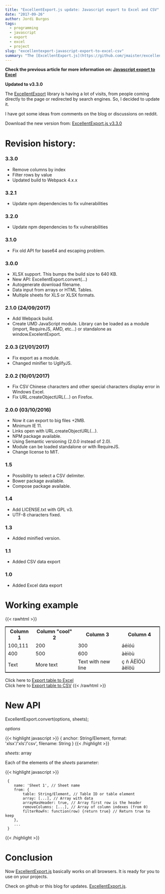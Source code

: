 ```yaml
---
title: "ExcellentExport.js update: Javascript export to Excel and CSV"
date: "2017-09-26"
author: Jordi Burgos
tags:
  - programming 
  - javascript
  - export
  - excel
  - project
slug: "excellentexport-javascript-export-to-excel-csv"
summary: "The [ExcellentExport.js](https://github.com/jmaister/excellentexport) library is having a lot of visits, from people coming directly to the page orredirected by search engines. So, I decided to update it."
---
```


**Check the previous article for more information on: [Javascript export to Excel]({filename}/javascript-export-to-excel.md)**

**Updated to v3.3.0**

The [ExcellentExport](https://github.com/jmaister/excellentexport) library is having a lot of visits, from people coming directly to the page or
redirected by search engines. So, I decided to update it.

I have got some ideas from comments on the blog or discussions on reddit.

Download the new version from: [ExcellentExport.js v3.3.0](https://github.com/jmaister/excellentexport/releases/tag/3.3.0)

# Revision history:

### 3.3.0

* Remove columns by index
* Filter rows by value
* Updated build to Webpack 4.x.x

### 3.2.1

* Update npm dependencies to fix vulnerabilities

### 3.2.0

* Update npm dependencies to fix vulnerabilities

### 3.1.0

* Fix old API for base64 and escaping problem.

### 3.0.0

* XLSX support. This bumps the build size to 640 KB.
* New API: ExcellentExport.convert(...)
* Autogenerate download filename.
* Data input from arrays or HTML Tables.
* Multiple sheets for XLS or XLSX formats.

### 2.1.0 (24/09/2017)

* Add Webpack build.
* Create UMD JavaScript module. Library can be loaded as a module (import, RequireJS, AMD, etc...) or standalone as window.ExcelentExport.

### 2.0.3 (21/01/2017)

* Fix export as a module.
* Changed minifier to UglifyJS.

### 2.0.2 (10/01/2017)

* Fix CSV Chinese characters and other special characters display error in Windows Excel.
* Fix URL.createObjectURL(...) on Firefox.


### 2.0.0 (03/10/2016)

* Now it can export to big files +2MB.
* Minimum IE 11.
* Links open with URL.createObjectURL(...).
* NPM package available.
* Using Semantic versioning (2.0.0 instead of 2.0).
* Module can be loaded standalone or with RequireJS.
* Change license to MIT.

### 1.5

* Possibility to select a CSV delimiter.
* Bower package available.
* Compose package available.

### 1.4

* Add LICENSE.txt with GPL v3.
* UTF-8 characters fixed.

### 1.3

* Added minified version.

### 1.1

* Added CSV data export

### 1.0

* Added Excel data export

# Working example

{{< rawhtml >}}    
<table class="table table-bordered" id="datatable" style="border: 1px solid black">
            <tr>
                <th>Column 1</th>
                <th>Column "cool" 2</th>
                <th>Column 3</th>
                <th>Column 4</th>
            </tr>
            <tr>
                <td>100,111</td>
                <td>200</td>
                <td>300</td>
                <td>áéíóú</td>
            </tr>
            <tr>
                <td>400</td>
                <td>500</td>
                <td>600</td>
                <td>àèìòù</td>
            </tr>
            <tr>
                <td>Text</td>
                <td>More text</td>
                <td>Text with
                new line</td>
                <td>ç ñ ÄËÏÖÜ äëïöü</td>
            </tr>
</table>

<script src="/js/excellentexport.js"></script>

Click here to <a download="somedata.xls" href="#" onclick="return ExcellentExport.excel(this, 'datatable', 'Sheet Name Here');">Export table to Excel</a>
<br/>
Click here to <a download="somedata.csv" href="#" onclick="return ExcellentExport.csv(this, 'datatable');">Export table to CSV</a>
{{< /rawhtml >}}

# New API

ExcellentExport.convert(options, sheets);

_options_

{{< highlight javascript >}}
     {
        anchor: String/Element,
        format: 'xlsx'/'xls'/'csv',
        filename: String
     }
{{< /highlight >}}

_sheets_: array

Each of the elements of the _sheets_ parameter:

{{< highlight javascript >}}

     {
        name: 'Sheet 1', // Sheet name
        from: {
            table: String/Element, // Table ID or table element
            array: [...], // Array with data
            arrayHasHeader: true, // Array first row is the header
            removeColumns: [...], // Array of column indexes (from 0)
            filterRowFn: function(row) {return true} // Return true to keep
        },
        ...
     }

{{< /highlight >}}

# Conclusion

Now [ExcellentExport.js](https://github.com/jmaister/excellentexport) basically works on all browsers.
It is ready for you to use on your projects.  

Check on github or this blog for updates. [ExcellentExport.js](https://github.com/jmaister/excellentexport).
